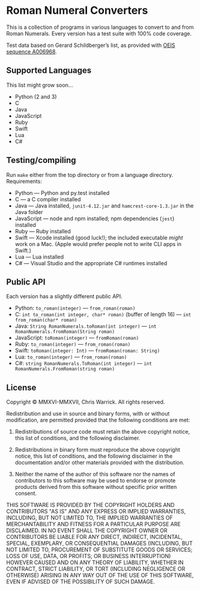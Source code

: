 Roman Numeral Converters
========================

This is a collection of programs in various languages to convert to and from
Roman Numerals. Every version has a test suite with 100% code coverage.

Test data based on Gerard Schildberger’s list, as provided with
[OEIS sequence A006968](https://oeis.org/A006968/a006968.txt).

Supported Languages
-------------------

This list might grow soon...

* Python (2 and 3)
* C
* Java
* JavaScript
* Ruby
* Swift
* Lua
* C#

Testing/compiling
-----------------

Run `make` either from the top directory or from a language directory.
Requirements:

* Python — Python and py.test installed
* C — a C compiler installed
* Java — Java installed, `junit-4.12.jar` and `hamcrest-core-1.3.jar` in the Java folder
* JavaScript — node and npm installed; npm dependencies (`jest`) installed
* Ruby — Ruby installed
* Swift — Xcode installed (good luck!); the included executable *might* work on a Mac. (Apple would prefer people not to write CLI apps in Swift.)
* Lua — Lua installed
* C# — Visual Studio and the appropriate C# runtimes installed

Public API
----------

Each version has a slightly different public API.

* Python: `to_roman(integer)` — `from_roman(roman)`
* C: `int to_roman(int integer, char* roman)` (buffer of length 16) — `int from_roman(char* roman)`
* Java: `String RomanNumerals.toRoman(int integer)` — `int RomanNumerals.fromRoman(String roman)`
* JavaScript: `toRoman(integer)` — `fromRoman(roman)`
* Ruby: `to_roman(integer)` — `from_roman(roman)`
* Swift: `toRoman(integer: Int)` — `fromRoman(roman: String)`
* Lua: `to_roman(integer)` — `from_roman(roman)`
* C#: `string RomanNumerals.ToRoman(int integer)` — `int RomanNumerals.FromRoman(string roman)`

License
-------

Copyright © MMXVI-MMXVII, Chris Warrick.
All rights reserved.

Redistribution and use in source and binary forms, with or without
modification, are permitted provided that the following conditions are
met:

1. Redistributions of source code must retain the above copyright
   notice, this list of conditions, and the following disclaimer.

2. Redistributions in binary form must reproduce the above copyright
   notice, this list of conditions, and the following disclaimer in the
   documentation and/or other materials provided with the distribution.

3. Neither the name of the author of this software nor the names of
   contributors to this software may be used to endorse or promote
   products derived from this software without specific prior written
   consent.

THIS SOFTWARE IS PROVIDED BY THE COPYRIGHT HOLDERS AND CONTRIBUTORS
"AS IS" AND ANY EXPRESS OR IMPLIED WARRANTIES, INCLUDING, BUT NOT
LIMITED TO, THE IMPLIED WARRANTIES OF MERCHANTABILITY AND FITNESS FOR
A PARTICULAR PURPOSE ARE DISCLAIMED.  IN NO EVENT SHALL THE COPYRIGHT
OWNER OR CONTRIBUTORS BE LIABLE FOR ANY DIRECT, INDIRECT, INCIDENTAL,
SPECIAL, EXEMPLARY, OR CONSEQUENTIAL DAMAGES (INCLUDING, BUT NOT
LIMITED TO, PROCUREMENT OF SUBSTITUTE GOODS OR SERVICES; LOSS OF USE,
DATA, OR PROFITS; OR BUSINESS INTERRUPTION) HOWEVER CAUSED AND ON ANY
THEORY OF LIABILITY, WHETHER IN CONTRACT, STRICT LIABILITY, OR TORT
(INCLUDING NEGLIGENCE OR OTHERWISE) ARISING IN ANY WAY OUT OF THE USE
OF THIS SOFTWARE, EVEN IF ADVISED OF THE POSSIBILITY OF SUCH DAMAGE.
